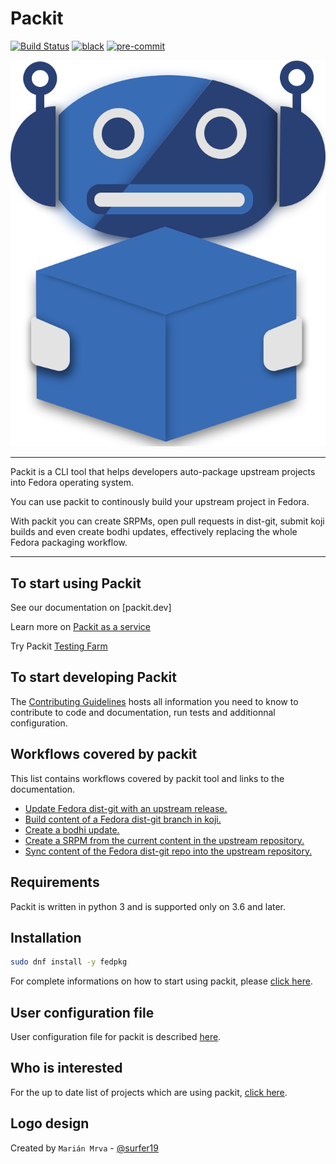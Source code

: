 # Packit

[![Build Status](https://zuul-ci.org/gated.svg)](https://softwarefactory-project.io/zuul/t/local/builds?project=packit-service/packit)
[![black](https://img.shields.io/badge/code%20style-black-000000.svg)](https://github.com/psf/black)
[![pre-commit](https://img.shields.io/badge/pre--commit-enabled-brightgreen?logo=pre-commit&logoColor=white)](https://github.com/pre-commit/pre-commit)

![Packit](design/export/logo-no-borders.png)

---

Packit is a CLI tool that helps developers auto-package upstream projects
into Fedora operating system.

You can use packit to continously build your upstream project in Fedora.

With packit you can create SRPMs, open pull requests in dist-git, submit koji builds and even create bodhi updates, effectively replacing the whole Fedora packaging workflow.

---

## To start using Packit

See our documentation on [packit.dev]

Learn more on [Packit as a service](https://packit.dev/docs/packit-as-a-service/)

Try Packit [Testing Farm](https://packit.dev/docs/testing-farm/)

## To start developing Packit

The [Contributing Guidelines](CONTRIBUTING.md) hosts all information you need to know to contribute to code and documentation, run tests and additionnal configuration.

## Workflows covered by packit

This list contains workflows covered by packit tool and links to the documentation.

- [Update Fedora dist-git with an upstream release.](https://packit.dev/docs/cli/propose-update/)
- [Build content of a Fedora dist-git branch in koji.](https://packit.dev/docs/cli/build/)
- [Create a bodhi update.](https://packit.dev/docs/cli/create-bodhi-update/)
- [Create a SRPM from the current content in the upstream repository.](https://packit.dev/docs/cli/srpm/)
- [Sync content of the Fedora dist-git repo into the upstream repository.](https://packit.dev/docs/cli/sync-from-downstream/)

## Requirements

Packit is written in python 3 and is supported only on 3.6 and later.

## Installation

```bash
sudo dnf install -y fedpkg
```

For complete informations on how to start using packit, please [click here](https://packit.dev/docs/guide/#have-packit-tooling-installed-locally).

## User configuration file

User configuration file for packit is described [here](http://packit.dev/docs/configuration/#user-configuration-file).

## Who is interested

For the up to date list of projects which are using packit, [click here](https://dashboard.packit.dev/projects).

## Logo design

Created by `Marián Mrva` - [@surfer19](https://github.com/surfer19)
